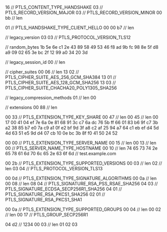 16 // PTLS_CONTENT_TYPE_HANDSHAKE
03 // PTLS_RECORD_VERSION_MAJOR
03 // PTLS_RECORD_VERSION_MINOR
00 bb // len

01 // PTLS_HANDSHAKE_TYPE_CLIENT_HELLO
00 00 b7 // len

// legacy_version
03 03 // PTLS_PROTOCOL_VERSION_TLS12

// random_bytes
1b 5e 6e c1 2e 43 89 58 49 53
46 f8 ad 9b fc 98 8e 5f d8 a9
09 02 65 3e bc 2f 12 99 a0 34
20 3d

// legacy_session_id
00 // len

// cipher_suites
00 06 // len
13 02 // PTLS_CIPHER_SUITE_AES_256_GCM_SHA384
13 01 // PTLS_CIPHER_SUITE_AES_128_GCM_SHA256
13 03 // PTLS_CIPHER_SUITE_CHACHA20_POLY1305_SHA256

// legacy_compression_methods
01 // len
00

// extensions
00 88 // len

00 33 // PTLS_EXTENSION_TYPE_KEY_SHARE
00 47 // len
00 45 // len
00 17 00 41 04 ef 7e 6a 0e 81
68 91 3c c7 6a dc 76 5b ff 66
01 83 b6 9f c7 3b a2 38 85 b7
e0 7a c9 a1 0f e2 bf 9d 3f a8
c2 af 25 94 a7 64 c1 eb ef d4
5d 4d 63 51 e5 9d d4 07 cb 10
0e bc 3b 8f f0 41 50 24 52

00 00 // PTLS_EXTENSION_TYPE_SERVER_NAME
00 15 // len
00 13 // len
00 // PTLS_SERVER_NAME_TYPE_HOSTNAME
00 10 // len
74 65 73 74 2e 65 78 61 6d 70 6c 65 2e 63 6f 6d // test.example.com

00 2b // PTLS_EXTENSION_TYPE_SUPPORTED_VERSIONS
00 03 // len
02 // len
03 04 // PTLS_PROTOCOL_VERSION_TLS13

00 0d // PTLS_EXTENSION_TYPE_SIGNATURE_ALGORITHMS
00 0a // len
00 08 // len
08 04 // PTLS_SIGNATURE_RSA_PSS_RSAE_SHA256
04 03 // PTLS_SIGNATURE_ECDSA_SECP256R1_SHA256
04 01 // PTLS_SIGNATURE_RSA_PKCS1_SHA256
02 01 // PTLS_SIGNATURE_RSA_PKCS1_SHA1

00 0a // PTLS_EXTENSION_TYPE_SUPPORTED_GROUPS
00 04 // len
00 02 // len
00 17 // PTLS_GROUP_SECP256R1

04 d2 // 1234
00 03 // len
01 02 03